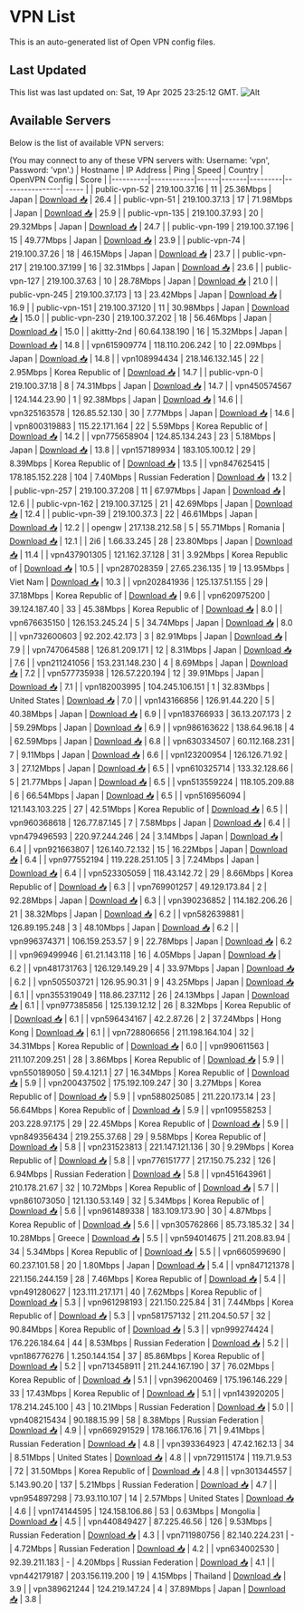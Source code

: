 # VPN List

This is an auto-generated list of Open VPN config files.

## Last Updated

This list was last updated on: Sat, 19 Apr 2025 23:25:12 GMT.
![Alt](https://repobeats.axiom.co/api/embed/186b98318ef1479477931607c1ad7d823f12451f.svg "Repobeats analytics image")

## Available Servers

Below is the list of available VPN servers:

(You may connect to any of these VPN servers with: Username: 'vpn', Password: 'vpn'.)
| Hostname | IP Address | Ping | Speed | Country | OpenVPN Config | Score |
|----------|------------|------|-------|---------|----------------| ----- |
| public-vpn-52 | 219.100.37.16 | 11 | 25.36Mbps | Japan | [Download 📥](./configs/server_0_JP.ovpn) | 26.4 |
| public-vpn-51 | 219.100.37.13 | 17 | 71.98Mbps | Japan | [Download 📥](./configs/server_1_JP.ovpn) | 25.9 |
| public-vpn-135 | 219.100.37.93 | 20 | 29.32Mbps | Japan | [Download 📥](./configs/server_2_JP.ovpn) | 24.7 |
| public-vpn-199 | 219.100.37.196 | 15 | 49.77Mbps | Japan | [Download 📥](./configs/server_3_JP.ovpn) | 23.9 |
| public-vpn-74 | 219.100.37.26 | 18 | 46.15Mbps | Japan | [Download 📥](./configs/server_4_JP.ovpn) | 23.7 |
| public-vpn-217 | 219.100.37.199 | 16 | 32.31Mbps | Japan | [Download 📥](./configs/server_5_JP.ovpn) | 23.6 |
| public-vpn-127 | 219.100.37.63 | 10 | 28.78Mbps | Japan | [Download 📥](./configs/server_6_JP.ovpn) | 21.0 |
| public-vpn-245 | 219.100.37.173 | 13 | 23.42Mbps | Japan | [Download 📥](./configs/server_7_JP.ovpn) | 16.9 |
| public-vpn-151 | 219.100.37.120 | 11 | 30.98Mbps | Japan | [Download 📥](./configs/server_8_JP.ovpn) | 15.0 |
| public-vpn-230 | 219.100.37.202 | 18 | 56.46Mbps | Japan | [Download 📥](./configs/server_9_JP.ovpn) | 15.0 |
| akittty-2nd | 60.64.138.190 | 16 | 15.32Mbps | Japan | [Download 📥](./configs/server_10_JP.ovpn) | 14.8 |
| vpn615909774 | 118.110.206.242 | 10 | 22.09Mbps | Japan | [Download 📥](./configs/server_11_JP.ovpn) | 14.8 |
| vpn108994434 | 218.146.132.145 | 22 | 2.95Mbps | Korea Republic of | [Download 📥](./configs/server_12_KR.ovpn) | 14.7 |
| public-vpn-0 | 219.100.37.18 | 8 | 74.31Mbps | Japan | [Download 📥](./configs/server_13_JP.ovpn) | 14.7 |
| vpn450574567 | 124.144.23.90 | 1 | 92.38Mbps | Japan | [Download 📥](./configs/server_14_JP.ovpn) | 14.6 |
| vpn325163578 | 126.85.52.130 | 30 | 7.77Mbps | Japan | [Download 📥](./configs/server_15_JP.ovpn) | 14.6 |
| vpn800319883 | 115.22.171.164 | 22 | 5.59Mbps | Korea Republic of | [Download 📥](./configs/server_16_KR.ovpn) | 14.2 |
| vpn775658904 | 124.85.134.243 | 23 | 5.18Mbps | Japan | [Download 📥](./configs/server_17_JP.ovpn) | 13.8 |
| vpn157189934 | 183.105.100.12 | 29 | 8.39Mbps | Korea Republic of | [Download 📥](./configs/server_18_KR.ovpn) | 13.5 |
| vpn847625415 | 178.185.152.228 | 104 | 7.40Mbps | Russian Federation | [Download 📥](./configs/server_19_RU.ovpn) | 13.2 |
| public-vpn-257 | 219.100.37.208 | 11 | 67.97Mbps | Japan | [Download 📥](./configs/server_20_JP.ovpn) | 12.6 |
| public-vpn-162 | 219.100.37.125 | 21 | 42.69Mbps | Japan | [Download 📥](./configs/server_21_JP.ovpn) | 12.4 |
| public-vpn-39 | 219.100.37.3 | 22 | 46.61Mbps | Japan | [Download 📥](./configs/server_22_JP.ovpn) | 12.2 |
| opengw | 217.138.212.58 | 5 | 55.71Mbps | Romania | [Download 📥](./configs/server_23_RO.ovpn) | 12.1 |
| 2i6 | 1.66.33.245 | 28 | 23.80Mbps | Japan | [Download 📥](./configs/server_24_JP.ovpn) | 11.4 |
| vpn437901305 | 121.162.37.128 | 31 | 3.92Mbps | Korea Republic of | [Download 📥](./configs/server_25_KR.ovpn) | 10.5 |
| vpn287028359 | 27.65.236.135 | 19 | 13.95Mbps | Viet Nam | [Download 📥](./configs/server_26_VN.ovpn) | 10.3 |
| vpn202841936 | 125.137.51.155 | 29 | 37.18Mbps | Korea Republic of | [Download 📥](./configs/server_27_KR.ovpn) | 9.6 |
| vpn620975200 | 39.124.187.40 | 33 | 45.38Mbps | Korea Republic of | [Download 📥](./configs/server_28_KR.ovpn) | 8.0 |
| vpn676635150 | 126.153.245.24 | 5 | 34.74Mbps | Japan | [Download 📥](./configs/server_29_JP.ovpn) | 8.0 |
| vpn732600603 | 92.202.42.173 | 3 | 82.91Mbps | Japan | [Download 📥](./configs/server_30_JP.ovpn) | 7.9 |
| vpn747064588 | 126.81.209.171 | 12 | 8.31Mbps | Japan | [Download 📥](./configs/server_31_JP.ovpn) | 7.6 |
| vpn211241056 | 153.231.148.230 | 4 | 8.69Mbps | Japan | [Download 📥](./configs/server_32_JP.ovpn) | 7.2 |
| vpn577735938 | 126.57.220.194 | 12 | 39.91Mbps | Japan | [Download 📥](./configs/server_33_JP.ovpn) | 7.1 |
| vpn182003995 | 104.245.106.151 | 1 | 32.83Mbps | United States | [Download 📥](./configs/server_34_US.ovpn) | 7.0 |
| vpn143166856 | 126.91.44.220 | 5 | 40.38Mbps | Japan | [Download 📥](./configs/server_35_JP.ovpn) | 6.9 |
| vpn183766933 | 36.13.207.173 | 2 | 59.29Mbps | Japan | [Download 📥](./configs/server_36_JP.ovpn) | 6.9 |
| vpn986163622 | 138.64.96.18 | 4 | 62.59Mbps | Japan | [Download 📥](./configs/server_37_JP.ovpn) | 6.8 |
| vpn630334507 | 60.112.168.231 | 7 | 9.11Mbps | Japan | [Download 📥](./configs/server_38_JP.ovpn) | 6.6 |
| vpn123200954 | 126.126.71.92 | 3 | 27.12Mbps | Japan | [Download 📥](./configs/server_39_JP.ovpn) | 6.5 |
| vpn610325714 | 133.32.128.66 | 5 | 21.77Mbps | Japan | [Download 📥](./configs/server_40_JP.ovpn) | 6.5 |
| vpn513559224 | 118.105.209.88 | 6 | 66.54Mbps | Japan | [Download 📥](./configs/server_41_JP.ovpn) | 6.5 |
| vpn516956094 | 121.143.103.225 | 27 | 42.51Mbps | Korea Republic of | [Download 📥](./configs/server_42_KR.ovpn) | 6.5 |
| vpn960368618 | 126.77.87.145 | 7 | 7.58Mbps | Japan | [Download 📥](./configs/server_43_JP.ovpn) | 6.4 |
| vpn479496593 | 220.97.244.246 | 24 | 3.14Mbps | Japan | [Download 📥](./configs/server_44_JP.ovpn) | 6.4 |
| vpn921663807 | 126.140.72.132 | 15 | 16.22Mbps | Japan | [Download 📥](./configs/server_45_JP.ovpn) | 6.4 |
| vpn977552194 | 119.228.251.105 | 3 | 7.24Mbps | Japan | [Download 📥](./configs/server_46_JP.ovpn) | 6.4 |
| vpn523305059 | 118.43.142.72 | 29 | 8.66Mbps | Korea Republic of | [Download 📥](./configs/server_47_KR.ovpn) | 6.3 |
| vpn769901257 | 49.129.173.84 | 2 | 92.28Mbps | Japan | [Download 📥](./configs/server_48_JP.ovpn) | 6.3 |
| vpn390236852 | 114.182.206.26 | 21 | 38.32Mbps | Japan | [Download 📥](./configs/server_49_JP.ovpn) | 6.2 |
| vpn582639881 | 126.89.195.248 | 3 | 48.10Mbps | Japan | [Download 📥](./configs/server_50_JP.ovpn) | 6.2 |
| vpn996374371 | 106.159.253.57 | 9 | 22.78Mbps | Japan | [Download 📥](./configs/server_51_JP.ovpn) | 6.2 |
| vpn969499946 | 61.21.143.118 | 16 | 4.05Mbps | Japan | [Download 📥](./configs/server_52_JP.ovpn) | 6.2 |
| vpn481731763 | 126.129.149.29 | 4 | 33.97Mbps | Japan | [Download 📥](./configs/server_53_JP.ovpn) | 6.2 |
| vpn505503721 | 126.95.90.31 | 9 | 43.25Mbps | Japan | [Download 📥](./configs/server_54_JP.ovpn) | 6.1 |
| vpn355319049 | 118.86.237.112 | 26 | 24.13Mbps | Japan | [Download 📥](./configs/server_55_JP.ovpn) | 6.1 |
| vpn977385856 | 125.139.12.12 | 26 | 8.32Mbps | Korea Republic of | [Download 📥](./configs/server_56_KR.ovpn) | 6.1 |
| vpn596434167 | 42.2.87.26 | 2 | 37.24Mbps | Hong Kong | [Download 📥](./configs/server_57_HK.ovpn) | 6.1 |
| vpn728806656 | 211.198.164.104 | 32 | 34.31Mbps | Korea Republic of | [Download 📥](./configs/server_58_KR.ovpn) | 6.0 |
| vpn990611563 | 211.107.209.251 | 28 | 3.86Mbps | Korea Republic of | [Download 📥](./configs/server_59_KR.ovpn) | 5.9 |
| vpn550189050 | 59.4.121.1 | 27 | 16.34Mbps | Korea Republic of | [Download 📥](./configs/server_60_KR.ovpn) | 5.9 |
| vpn200437502 | 175.192.109.247 | 30 | 3.27Mbps | Korea Republic of | [Download 📥](./configs/server_61_KR.ovpn) | 5.9 |
| vpn588025085 | 211.220.173.14 | 23 | 56.64Mbps | Korea Republic of | [Download 📥](./configs/server_62_KR.ovpn) | 5.9 |
| vpn109558253 | 203.228.97.175 | 29 | 22.45Mbps | Korea Republic of | [Download 📥](./configs/server_63_KR.ovpn) | 5.9 |
| vpn849356434 | 219.255.37.68 | 29 | 9.58Mbps | Korea Republic of | [Download 📥](./configs/server_64_KR.ovpn) | 5.8 |
| vpn231523813 | 221.147.121.136 | 30 | 9.29Mbps | Korea Republic of | [Download 📥](./configs/server_65_KR.ovpn) | 5.8 |
| vpn776151777 | 217.150.75.232 | 126 | 6.94Mbps | Russian Federation | [Download 📥](./configs/server_66_RU.ovpn) | 5.8 |
| vpn451643961 | 210.178.21.67 | 32 | 10.72Mbps | Korea Republic of | [Download 📥](./configs/server_67_KR.ovpn) | 5.7 |
| vpn861073050 | 121.130.53.149 | 32 | 5.34Mbps | Korea Republic of | [Download 📥](./configs/server_68_KR.ovpn) | 5.6 |
| vpn961489338 | 183.109.173.90 | 30 | 4.87Mbps | Korea Republic of | [Download 📥](./configs/server_69_KR.ovpn) | 5.6 |
| vpn305762866 | 85.73.185.32 | 34 | 10.28Mbps | Greece | [Download 📥](./configs/server_70_GR.ovpn) | 5.5 |
| vpn594014675 | 211.208.83.94 | 34 | 5.34Mbps | Korea Republic of | [Download 📥](./configs/server_71_KR.ovpn) | 5.5 |
| vpn660599690 | 60.237.101.58 | 20 | 1.80Mbps | Japan | [Download 📥](./configs/server_72_JP.ovpn) | 5.4 |
| vpn847121378 | 221.156.244.159 | 28 | 7.46Mbps | Korea Republic of | [Download 📥](./configs/server_73_KR.ovpn) | 5.4 |
| vpn491280627 | 123.111.217.171 | 40 | 7.62Mbps | Korea Republic of | [Download 📥](./configs/server_74_KR.ovpn) | 5.3 |
| vpn961298193 | 221.150.225.84 | 31 | 7.44Mbps | Korea Republic of | [Download 📥](./configs/server_75_KR.ovpn) | 5.3 |
| vpn581757132 | 211.204.50.57 | 32 | 90.84Mbps | Korea Republic of | [Download 📥](./configs/server_76_KR.ovpn) | 5.3 |
| vpn999274424 | 176.226.184.64 | 44 | 8.53Mbps | Russian Federation | [Download 📥](./configs/server_77_RU.ovpn) | 5.2 |
| vpn186776276 | 1.250.144.154 | 37 | 85.86Mbps | Korea Republic of | [Download 📥](./configs/server_78_KR.ovpn) | 5.2 |
| vpn713458911 | 211.244.167.190 | 37 | 76.02Mbps | Korea Republic of | [Download 📥](./configs/server_79_KR.ovpn) | 5.1 |
| vpn396200469 | 175.196.146.229 | 33 | 17.43Mbps | Korea Republic of | [Download 📥](./configs/server_80_KR.ovpn) | 5.1 |
| vpn143920205 | 178.214.245.100 | 43 | 10.21Mbps | Russian Federation | [Download 📥](./configs/server_81_RU.ovpn) | 5.0 |
| vpn408215434 | 90.188.15.99 | 58 | 8.38Mbps | Russian Federation | [Download 📥](./configs/server_82_RU.ovpn) | 4.9 |
| vpn669291529 | 178.166.176.16 | 71 | 9.41Mbps | Russian Federation | [Download 📥](./configs/server_83_RU.ovpn) | 4.8 |
| vpn393364923 | 47.42.162.13 | 34 | 8.51Mbps | United States | [Download 📥](./configs/server_84_US.ovpn) | 4.8 |
| vpn729115174 | 119.71.9.53 | 72 | 31.50Mbps | Korea Republic of | [Download 📥](./configs/server_85_KR.ovpn) | 4.8 |
| vpn301344557 | 5.143.90.20 | 137 | 5.21Mbps | Russian Federation | [Download 📥](./configs/server_86_RU.ovpn) | 4.7 |
| vpn954897298 | 73.93.110.107 | 14 | 2.57Mbps | United States | [Download 📥](./configs/server_87_US.ovpn) | 4.6 |
| vpn174144595 | 124.158.106.86 | 53 | 0.63Mbps | Mongolia | [Download 📥](./configs/server_88_MN.ovpn) | 4.5 |
| vpn440849427 | 87.225.46.56 | 126 | 9.53Mbps | Russian Federation | [Download 📥](./configs/server_89_RU.ovpn) | 4.3 |
| vpn711980756 | 82.140.224.231 | - | 4.72Mbps | Russian Federation | [Download 📥](./configs/server_90_RU.ovpn) | 4.2 |
| vpn634002530 | 92.39.211.183 | - | 4.20Mbps | Russian Federation | [Download 📥](./configs/server_91_RU.ovpn) | 4.1 |
| vpn442179187 | 203.156.119.200 | 19 | 4.15Mbps | Thailand | [Download 📥](./configs/server_92_TH.ovpn) | 3.9 |
| vpn389621244 | 124.219.147.24 | 4 | 37.89Mbps | Japan | [Download 📥](./configs/server_93_JP.ovpn) | 3.8 |
